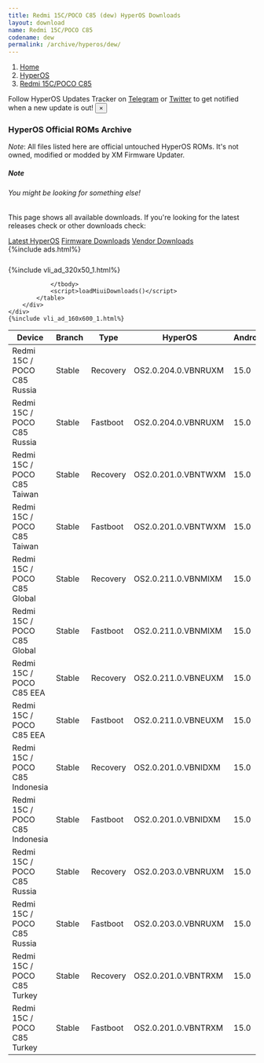 ```yaml
---
title: Redmi 15C/POCO C85 (dew) HyperOS Downloads
layout: download
name: Redmi 15C/POCO C85
codename: dew
permalink: /archive/hyperos/dew/
---
```

<nav aria-label="breadcrumb">
    <ol class="breadcrumb">
        <li class="breadcrumb-item"><a href="/">Home</a></li>
        <li class="breadcrumb-item"><a href="/hyperos/">HyperOS</a></li>
        <li class="breadcrumb-item active" aria-current="page"><a href="/hyperos/dew/">Redmi 15C/POCO C85</a></li>
    </ol>
</nav>
<div class="alert alert-primary alert-dismissible fade show" role="alert">
    Follow HyperOS Updates Tracker on <a href="https://t.me/MIUIUpdatesTracker" class="alert-link">Telegram</a>
     or <a href="https://twitter.com/MiFwUpdater" class="alert-link">Twitter</a> to get notified when a new update is out!
    <button type="button" class="close" data-dismiss="alert" aria-label="Close">
        <span aria-hidden="true">&times;</span>
    </button>
</div>

### HyperOS Official ROMs Archive
*Note*: All files listed here are official untouched HyperOS ROMs. It's not owned, modified or modded by XM Firmware Updater.
<div class="card">
  <div class="card-body">
    <h5 class="card-title">Note</h5>
    <h6 class="card-subtitle mb-2 text-muted">You might be looking for something else!</h6>
    <p class="card-text">This page shows all available downloads.
     If you're looking for the latest releases check or other downloads check:</p>
    <a href="/hyperos/dew/" class="card-link">Latest HyperOS</a>
    <a href="/firmware/dew/" class="card-link">Firmware Downloads</a>
    <a href="/vendor/dew/" class="card-link">Vendor Downloads</a>
  </div>
</div>
{%include ads.html%}
<div class="row justify-content-center">
    <div class="col-10">
        <div class="table-responsive-md" style="margin-top: 25px;">
            {%include vli_ad_320x50_1.html%}
            <table id="miui" class="display dt-responsive nowrap compact table table-striped table-hover table-sm">
                <thead class="thead-dark">
                    <tr>
                        <th data-ref="device">Device</th>
                        <th data-ref="branch">Branch</th>
                        <th data-ref="type">Type</th>
                        <th data-ref="miui">HyperOS</th>
                        <th data-ref="android">Android</th>
                        <th data-ref="size">Size</th>
                        <th data-ref="size">Date</th>
                        <th data-ref="link">Link</th>
                    </tr>
                </thead>
                <tbody>
                <tr><td>Redmi 15C / POCO C85 Russia</td><td>Stable</td><td>Recovery</td><td>OS2.0.204.0.VBNRUXM</td><td>15.0</td><td>4.5 GB</td><td>2025-09-05</td><td><a href="/hyperos/dew/stable/OS2.0.204.0.VBNRUXM/">Download</a></td></tr>
<tr><td>Redmi 15C / POCO C85 Russia</td><td>Stable</td><td>Fastboot</td><td>OS2.0.204.0.VBNRUXM</td><td>15.0</td><td>7.5 GB</td><td>2025-08-11</td><td><a href="/hyperos/dew/stable/OS2.0.204.0.VBNRUXM/">Download</a></td></tr>
<tr><td>Redmi 15C / POCO C85 Taiwan</td><td>Stable</td><td>Recovery</td><td>OS2.0.201.0.VBNTWXM</td><td>15.0</td><td>4.5 GB</td><td>2025-08-29</td><td><a href="/hyperos/dew/stable/OS2.0.201.0.VBNTWXM/">Download</a></td></tr>
<tr><td>Redmi 15C / POCO C85 Taiwan</td><td>Stable</td><td>Fastboot</td><td>OS2.0.201.0.VBNTWXM</td><td>15.0</td><td>5.5 GB</td><td>2025-07-08</td><td><a href="/hyperos/dew/stable/OS2.0.201.0.VBNTWXM/">Download</a></td></tr>
<tr><td>Redmi 15C / POCO C85 Global</td><td>Stable</td><td>Recovery</td><td>OS2.0.211.0.VBNMIXM</td><td>15.0</td><td>4.6 GB</td><td>2025-08-29</td><td><a href="/hyperos/dew/stable/OS2.0.211.0.VBNMIXM/">Download</a></td></tr>
<tr><td>Redmi 15C / POCO C85 Global</td><td>Stable</td><td>Fastboot</td><td>OS2.0.211.0.VBNMIXM</td><td>15.0</td><td>7.4 GB</td><td>2025-07-31</td><td><a href="/hyperos/dew/stable/OS2.0.211.0.VBNMIXM/">Download</a></td></tr>
<tr><td>Redmi 15C / POCO C85 EEA</td><td>Stable</td><td>Recovery</td><td>OS2.0.211.0.VBNEUXM</td><td>15.0</td><td>4.7 GB</td><td>2025-08-29</td><td><a href="/hyperos/dew/stable/OS2.0.211.0.VBNEUXM/">Download</a></td></tr>
<tr><td>Redmi 15C / POCO C85 EEA</td><td>Stable</td><td>Fastboot</td><td>OS2.0.211.0.VBNEUXM</td><td>15.0</td><td>7.2 GB</td><td>2025-07-24</td><td><a href="/hyperos/dew/stable/OS2.0.211.0.VBNEUXM/">Download</a></td></tr>
<tr><td>Redmi 15C / POCO C85 Indonesia</td><td>Stable</td><td>Recovery</td><td>OS2.0.201.0.VBNIDXM</td><td>15.0</td><td>4.6 GB</td><td>2025-08-29</td><td><a href="/hyperos/dew/stable/OS2.0.201.0.VBNIDXM/">Download</a></td></tr>
<tr><td>Redmi 15C / POCO C85 Indonesia</td><td>Stable</td><td>Fastboot</td><td>OS2.0.201.0.VBNIDXM</td><td>15.0</td><td>7.2 GB</td><td>2025-06-30</td><td><a href="/hyperos/dew/stable/OS2.0.201.0.VBNIDXM/">Download</a></td></tr>
<tr><td>Redmi 15C / POCO C85 Russia</td><td>Stable</td><td>Recovery</td><td>OS2.0.203.0.VBNRUXM</td><td>15.0</td><td>4.5 GB</td><td>2025-08-29</td><td><a href="/hyperos/dew/stable/OS2.0.203.0.VBNRUXM/">Download</a></td></tr>
<tr><td>Redmi 15C / POCO C85 Russia</td><td>Stable</td><td>Fastboot</td><td>OS2.0.203.0.VBNRUXM</td><td>15.0</td><td>7.4 GB</td><td>2025-06-27</td><td><a href="/hyperos/dew/stable/OS2.0.203.0.VBNRUXM/">Download</a></td></tr>
<tr><td>Redmi 15C / POCO C85 Turkey</td><td>Stable</td><td>Recovery</td><td>OS2.0.201.0.VBNTRXM</td><td>15.0</td><td>4.6 GB</td><td>2025-08-29</td><td><a href="/hyperos/dew/stable/OS2.0.201.0.VBNTRXM/">Download</a></td></tr>
<tr><td>Redmi 15C / POCO C85 Turkey</td><td>Stable</td><td>Fastboot</td><td>OS2.0.201.0.VBNTRXM</td><td>15.0</td><td>6.9 GB</td><td>2025-07-10</td><td><a href="/hyperos/dew/stable/OS2.0.201.0.VBNTRXM/">Download</a></td></tr>

                </tbody>
                <script>loadMiuiDownloads()</script>
            </table>
        </div>
    </div>
    {%include vli_ad_160x600_1.html%}
</div>
